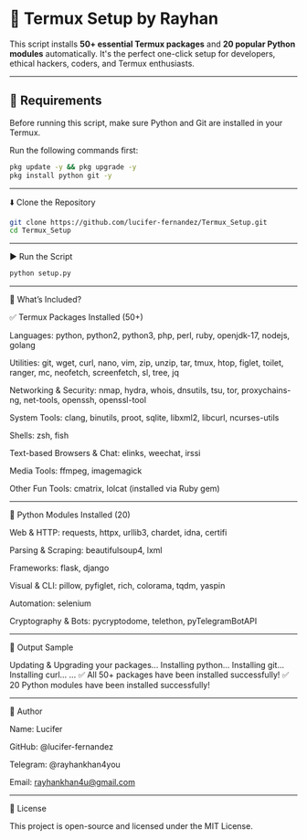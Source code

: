 # 🧰 Termux Setup by Rayhan

This script installs **50+ essential Termux packages** and **20 popular Python modules** automatically. It's the perfect one-click setup for developers, ethical hackers, coders, and Termux enthusiasts.

---

## 📌 Requirements

Before running this script, make sure Python and Git are installed in your Termux.

Run the following commands first:

```bash
pkg update -y && pkg upgrade -y
pkg install python git -y
```

---

⬇️ Clone the Repository
```bash
git clone https://github.com/lucifer-fernandez/Termux_Setup.git
cd Termux_Setup
```

---

▶️ Run the Script
```bash
python setup.py
```

---

🧾 What’s Included?

✅ Termux Packages Installed (50+)

Languages: python, python2, python3, php, perl, ruby, openjdk-17, nodejs, golang

Utilities: git, wget, curl, nano, vim, zip, unzip, tar, tmux, htop, figlet, toilet, ranger, mc, neofetch, screenfetch, sl, tree, jq

Networking & Security: nmap, hydra, whois, dnsutils, tsu, tor, proxychains-ng, net-tools, openssh, openssl-tool

System Tools: clang, binutils, proot, sqlite, libxml2, libcurl, ncurses-utils

Shells: zsh, fish

Text-based Browsers & Chat: elinks, weechat, irssi

Media Tools: ffmpeg, imagemagick

Other Fun Tools: cmatrix, lolcat (installed via Ruby gem)



---

🐍 Python Modules Installed (20)

Web & HTTP: requests, httpx, urllib3, chardet, idna, certifi

Parsing & Scraping: beautifulsoup4, lxml

Frameworks: flask, django

Visual & CLI: pillow, pyfiglet, rich, colorama, tqdm, yaspin

Automation: selenium

Cryptography & Bots: pycryptodome, telethon, pyTelegramBotAPI



---

📸 Output Sample

Updating & Upgrading your packages...
Installing python...
Installing git...
Installing curl...
...
✅ All 50+ packages have been installed successfully!
✅ 20 Python modules have been installed successfully!


---

👤 Author

Name: Lucifer

GitHub: @lucifer-fernandez

Telegram: @rayhankhan4you

Email: rayhankhan4u@gmail.com



---

📜 License

This project is open-source and licensed under the MIT License.
